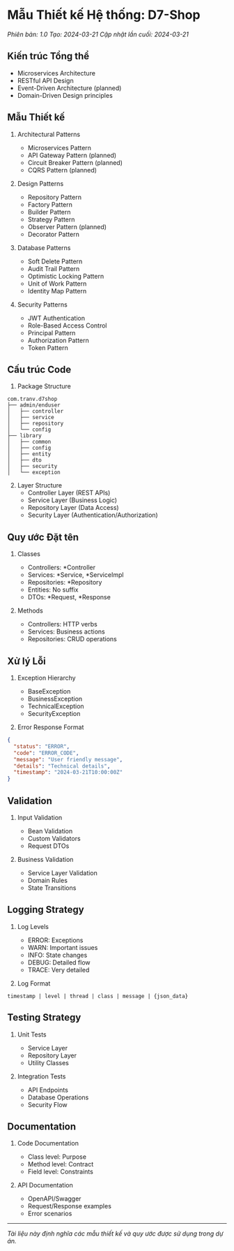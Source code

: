 # Mẫu Thiết kế Hệ thống: D7-Shop
*Phiên bản: 1.0*
*Tạo: 2024-03-21*
*Cập nhật lần cuối: 2024-03-21*

## Kiến trúc Tổng thể
- Microservices Architecture
- RESTful API Design
- Event-Driven Architecture (planned)
- Domain-Driven Design principles

## Mẫu Thiết kế
1. Architectural Patterns
   - Microservices Pattern
   - API Gateway Pattern (planned)
   - Circuit Breaker Pattern (planned)
   - CQRS Pattern (planned)

2. Design Patterns
   - Repository Pattern
   - Factory Pattern
   - Builder Pattern
   - Strategy Pattern
   - Observer Pattern (planned)
   - Decorator Pattern

3. Database Patterns
   - Soft Delete Pattern
   - Audit Trail Pattern
   - Optimistic Locking Pattern
   - Unit of Work Pattern
   - Identity Map Pattern

4. Security Patterns
   - JWT Authentication
   - Role-Based Access Control
   - Principal Pattern
   - Authorization Pattern
   - Token Pattern

## Cấu trúc Code
1. Package Structure
```
com.tranv.d7shop
├── admin/enduser
│   ├── controller
│   ├── service
│   ├── repository
│   └── config
├── library
│   ├── common
│   ├── config
│   ├── entity
│   ├── dto
│   ├── security
│   └── exception
```

2. Layer Structure
   - Controller Layer (REST APIs)
   - Service Layer (Business Logic)
   - Repository Layer (Data Access)
   - Security Layer (Authentication/Authorization)

## Quy ước Đặt tên
1. Classes
   - Controllers: *Controller
   - Services: *Service, *ServiceImpl
   - Repositories: *Repository
   - Entities: No suffix
   - DTOs: *Request, *Response

2. Methods
   - Controllers: HTTP verbs
   - Services: Business actions
   - Repositories: CRUD operations

## Xử lý Lỗi
1. Exception Hierarchy
   - BaseException
   - BusinessException
   - TechnicalException
   - SecurityException

2. Error Response Format
```json
{
  "status": "ERROR",
  "code": "ERROR_CODE",
  "message": "User friendly message",
  "details": "Technical details",
  "timestamp": "2024-03-21T10:00:00Z"
}
```

## Validation
1. Input Validation
   - Bean Validation
   - Custom Validators
   - Request DTOs

2. Business Validation
   - Service Layer Validation
   - Domain Rules
   - State Transitions

## Logging Strategy
1. Log Levels
   - ERROR: Exceptions
   - WARN: Important issues
   - INFO: State changes
   - DEBUG: Detailed flow
   - TRACE: Very detailed

2. Log Format
```
timestamp | level | thread | class | message | {json_data}
```

## Testing Strategy
1. Unit Tests
   - Service Layer
   - Repository Layer
   - Utility Classes

2. Integration Tests
   - API Endpoints
   - Database Operations
   - Security Flow

## Documentation
1. Code Documentation
   - Class level: Purpose
   - Method level: Contract
   - Field level: Constraints

2. API Documentation
   - OpenAPI/Swagger
   - Request/Response examples
   - Error scenarios

---

*Tài liệu này định nghĩa các mẫu thiết kế và quy ước được sử dụng trong dự án.* 